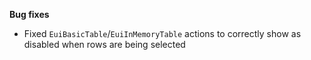 **Bug fixes**

- Fixed `EuiBasicTable`/`EuiInMemoryTable` actions to correctly show as disabled when rows are being selected
